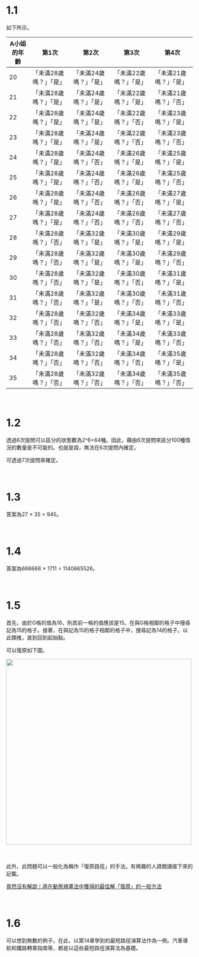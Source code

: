 # 1.1

如下所示。



| A小姐的年齡  | 第1次                   | 第2次                   | 第3次                   | 第4次                   |
| ------------ | ------------------------| ----------------------- | ----------------------- | ----------------------- |
| 20           | 「未滿28歲嗎？」「是」  | 「未滿24歲嗎？」「是」  | 「未滿22歲嗎？」「是」  | 「未滿21歲嗎？」「是」  |
| 21           | 「未滿28歲嗎？」「是」  | 「未滿24歲嗎？」「是」  | 「未滿22歲嗎？」「是」  | 「未滿21歲嗎？」「否」  |
| 22           | 「未滿28歲嗎？」「是」  | 「未滿24歲嗎？」「是」  | 「未滿22歲嗎？」「否」  | 「未滿23歲嗎？」「是」  |
| 23           | 「未滿28歲嗎？」「是」  | 「未滿24歲嗎？」「是」  | 「未滿22歲嗎？」「否」  | 「未滿23歲嗎？」「否」  |
| 24           | 「未滿28歲嗎？」「是」  | 「未滿24歲嗎？」「否」  | 「未滿26歲嗎？」「是」  | 「未滿25歲嗎？」「是」  |
| 25           | 「未滿28歲嗎？」「是」  | 「未滿24歲嗎？」「否」  | 「未滿26歲嗎？」「是」  | 「未滿25歲嗎？」「否」  |
| 26           | 「未滿28歲嗎？」「是」  | 「未滿24歲嗎？」「否」  | 「未滿26歲嗎？」「否」  | 「未滿27歲嗎？」「是」  |
| 27           | 「未滿28歲嗎？」「是」  | 「未滿24歲嗎？」「否」  | 「未滿26歲嗎？」「否」  | 「未滿27歲嗎？」「否」  |
| 28           | 「未滿28歲嗎？」「否」  | 「未滿32歲嗎？」「是」  | 「未滿30歲嗎？」「是」  | 「未滿29歲嗎？」「是」  |
| 29           | 「未滿28歲嗎？」「否」  | 「未滿32歲嗎？」「是」  | 「未滿30歲嗎？」「是」  | 「未滿29歲嗎？」「否」  |
| 30           | 「未滿28歲嗎？」「否」  | 「未滿32歲嗎？」「是」  | 「未滿30歲嗎？」「否」  | 「未滿31歲嗎？」「是」  |
| 31           | 「未滿28歲嗎？」「否」  | 「未滿32歲嗎？」「是」  | 「未滿30歲嗎？」「否」  | 「未滿31歲嗎？」「否」  |
| 32           | 「未滿28歲嗎？」「否」  | 「未滿32歲嗎？」「否」  | 「未滿34歲嗎？」「是」  | 「未滿33歲嗎？」「是」  |
| 33           | 「未滿28歲嗎？」「否」  | 「未滿32歲嗎？」「否」  | 「未滿34歲嗎？」「是」  | 「未滿33歲嗎？」「否」  |
| 34           | 「未滿28歲嗎？」「否」  | 「未滿32歲嗎？」「否」  | 「未滿34歲嗎？」「否」  | 「未滿35歲嗎？」「是」  |
| 35           | 「未滿28歲嗎？」「否」  | 「未滿32歲嗎？」「否」  | 「未滿34歲嗎？」「否」  | 「未滿35歲嗎？」「否」  |



　

# 1.2

透過6次提問可以區分的狀態數為2^6=64種。因此，藉由6次提問來區分100種情況的數量是不可能的。也就是說，無法在6次提問內確定。

可透過7次提問來確定。


　

# 1.3

答案為27 × 35 = 945。



　

# 1.4

答案為666666 × 1711 = 1140665526。



　

# 1.5

首先，由於G格的值為16，則其前一格的值應該是15。在與G格相鄰的格子中搜尋記為15的格子。接著，在與記為15的格子相鄰的格子中，搜尋記為14的格子。以此類推，直到回到起始點。

可以復原如下圖。

<img src=https://github.com/drken1215/book_algorithm_solution/blob/master/fig/bfs.png height=500mm>

　

此外，此問題可以一般化為稱作「復原路徑」的手法。有興趣的人請閱讀接下來的記載。

[竟然沒有解說！將在動態規畫法中獲得的最佳解「復原」的一般方法](https://qiita.com/drken/items/0c7bab0384438f285f93)



　

# 1.6

可以想到無數的例子。在此，以第14章學到的最短路徑演算法作為一例。汽車導航和鐵路轉乘指南等，都是以這些最短路徑演算法為基礎。
